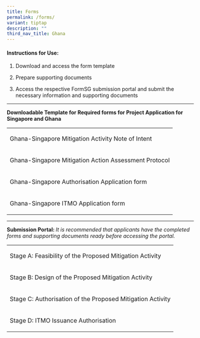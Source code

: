 ```yaml
---
title: Forms
permalink: /forms/
variant: tiptap
description: ""
third_nav_title: Ghana
---
```

<h4>Instructions for Use:</h4>
<ol data-tight="true" class="tight">
<li>
<p>Download and access the form template</p>
</li>
<li>
<p>Prepare supporting documents</p>
</li>
<li>
<p>Access the respective FormSG submission portal and submit the necessary
information and supporting documents</p>
</li>
</ol>
<hr>
<p><strong>Downloadable Template for Required forms for Project Application for Singapore and Ghana</strong>
</p>
<table style="minWidth: 25px">
<colgroup>
<col>
</colgroup>
<tbody>
<tr>
<td rowspan="1" colspan="1">
<p>Ghana-Singapore Mitigation Activity Note of Intent</p>
</td>
</tr>
<tr>
<td rowspan="1" colspan="1">
<p>Ghana-Singapore Mitigation Action Assessment Protocol</p>
</td>
</tr>
<tr>
<td rowspan="1" colspan="1">
<p>Ghana-Singapore Authorisation Application form</p>
</td>
</tr>
<tr>
<td rowspan="1" colspan="1">
<p>Ghana-Singapore ITMO Application form</p>
</td>
</tr>
</tbody>
</table>
<p></p>
<hr>
<p><strong>Submission Portal: </strong><em>It is recommended that applicants have the completed forms and supporting documents ready before accessing the portal.</em>
</p>
<table style="minWidth: 25px">
<colgroup>
<col>
</colgroup>
<tbody>
<tr>
<td rowspan="1" colspan="1">
<p>Stage A: Feasibility of the Proposed Mitigation Activity</p>
</td>
</tr>
<tr>
<td rowspan="1" colspan="1">
<p>Stage B: Design of the Proposed Mitigation Activity</p>
</td>
</tr>
<tr>
<td rowspan="1" colspan="1">
<p>Stage C: Authorisation of the Proposed Mitigation Activity</p>
</td>
</tr>
<tr>
<td rowspan="1" colspan="1">
<p>Stage D: ITMO Issuance Authorisation</p>
</td>
</tr>
</tbody>
</table>
<p></p>
<p></p>